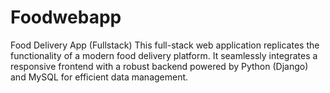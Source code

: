 # Foodwebapp
Food Delivery App (Fullstack) This full-stack web application replicates the functionality of a modern food delivery platform. It seamlessly integrates a responsive frontend with a robust backend powered by Python (Django) and MySQL for efficient data management.
